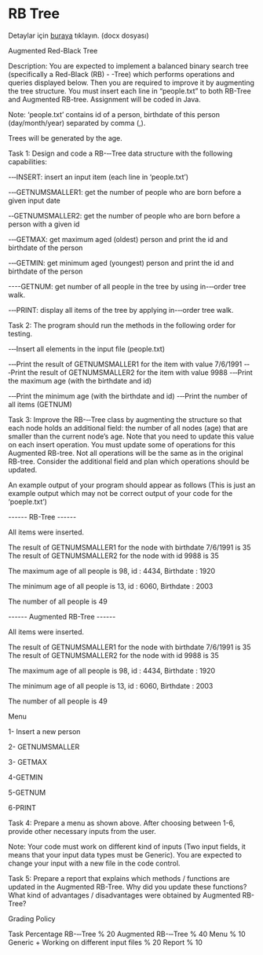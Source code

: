 # RB Tree

Detaylar için [buraya](java-dilinde-red-black-tree-projesi.docx) tıklayın. (docx dosyası)

Augmented Red-Black Tree


Description: You are expected to implement a balanced binary search tree (specifically a Red-Black (RB) - -Tree) which performs operations and queries displayed below. Then you are required to improve it by augmenting the tree structure. You must insert each line in “people.txt” to both RB-Tree and Augmented RB-tree. Assignment will be coded in Java.

Note: ‘people.txt’ contains id of a person, birthdate of this person (day/month/year) separated by comma (,).

Trees will be generated by the age.

Task 1: Design and code a RB-­‐‐Tree data structure with the following capabilities:

-­‐‑INSERT: insert an input item (each line in ‘people.txt’)

-­‐‑GETNUMSMALLER1: get the number of people who are born before a given input date

-­‐GETNUMSMALLER2: get the number of people who are born before a person with a given id

-­‐‑GETMAX: get maximum aged (oldest) person and print the id and birthdate of the person

-­‐‑GETMIN: get minimum aged (youngest) person and print the id and birthdate of the person

----GETNUM: get number of all people in the tree by using in-­‐‑order tree walk.

-­‐‑PRINT: display all items of the tree by applying in-­‐‑order tree walk.


Task 2: The program should run the methods in the following order for testing.

-­‐‑Insert all elements in the input file (people.txt)

-­‐‑Print the result of GETNUMSMALLER1 for the item with value 7/6/1991 
-­‐‑Print the result of GETNUMSMALLER2 for the item with value 9988 
-­‐‑Print the maximum age (with the birthdate and id)

-­‐‑Print the minimum age (with the birthdate and id) 
-­‐‑Print the number of all items (GETNUM)


Task 3: Improve the RB-­‐‐Tree class by augmenting the structure so that each node holds an additional field: the number of all nodes (age) that are smaller than the current node’s age. Note that you need to update this value on each insert operation. You must update some of operations for this Augmented RB-tree. Not all operations will be the same as in the original RB-tree. Consider the additional field and plan which operations should be updated.



An example output of your program should appear as follows (This is just an example output which may not be correct output of your code for the ‘poeple.txt’)

------ RB-Tree ------

All items were inserted.

The result of GETNUMSMALLER1 for the node with birthdate 7/6/1991 is 35 The result of GETNUMSMALLER2 for the node with id 9988 is 35

The maximum age of all people is 98, id : 4434, Birthdate : 1920

The minimum age of all people is 13, id : 6060, Birthdate : 2003

The number of all people is 49

------ Augmented RB-Tree ------

All items were inserted.

The result of GETNUMSMALLER1 for the node with birthdate 7/6/1991 is 35 The result of GETNUMSMALLER2 for the node with id 9988 is 35

The maximum age of all people is 98, id : 4434, Birthdate : 1920

The minimum age of all people is 13, id : 6060, Birthdate : 2003

The number of all people is 49

Menu

1- Insert a new person

2- GETNUMSMALLER

3- GETMAX

4-GETMIN

5-GETNUM

6-PRINT


Task 4: Prepare a menu as shown above. After choosing between 1-6, provide other necessary inputs from the user.

Note: Your code must work on different kind of inputs (Two input fields, it means that your input data types must be Generic). You are expected to change your input with a new file in the code control.



Task 5: Prepare a report that explains which methods / functions are updated in the Augmented RB-Tree. Why did you update these functions? What kind of advantages / disadvantages were obtained by Augmented RB-Tree?

Grading Policy

Task
Percentage
RB-­‐‑Tree
% 20
Augmented RB-­‐‑Tree
% 40
Menu
% 10
Generic + Working on different input files
% 20
Report
% 10

